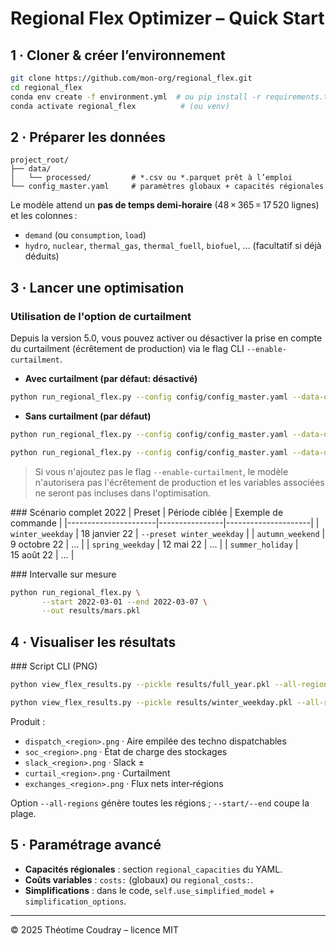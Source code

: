 # Regional Flex Optimizer – Quick Start

## 1 · Cloner & créer l’environnement
```bash
git clone https://github.com/mon-org/regional_flex.git
cd regional_flex
conda env create -f environment.yml  # ou pip install -r requirements.txt
conda activate regional_flex          # (ou venv)
```

## 2 · Préparer les données
```
project_root/
├── data/
│   └── processed/         # *.csv ou *.parquet prêt à l’emploi
└── config_master.yaml     # paramètres globaux + capacités régionales
```
Le modèle attend un **pas de temps demi‑horaire** (48 × 365 = 17 520 lignes) et les colonnes :
- `demand` (ou `consumption`, `load`)
- `hydro`, `nuclear`, `thermal_gas`, `thermal_fuell`, `biofuel`, … (facultatif si déjà déduits)

## 3 · Lancer une optimisation

### Utilisation de l'option de curtailment
Depuis la version 5.0, vous pouvez activer ou désactiver la prise en compte du curtailment (écrêtement de production) via le flag CLI `--enable-curtailment`.

- **Avec curtailment (par défaut: désactivé)**

```bash
python run_regional_flex.py --config config/config_master.yaml --data-dir data/processed --preset full_year --out results/full_year.pkl --enable-curtailment
```

- **Sans curtailment (par défaut)**

```bash
python run_regional_flex.py --config config/config_master.yaml --data-dir data/processed --preset full_year --out results/full_year.pkl

python run_regional_flex.py --config config/config_master.yaml --data-dir data/processed --preset winter_weekday --out results/winter_weekday.pkl
```

> Si vous n'ajoutez pas le flag `--enable-curtailment`, le modèle n'autorisera pas l'écrêtement de production et les variables associées ne seront pas incluses dans l'optimisation.

### Scénario complet 2022
| Preset               | Période ciblée | Exemple de commande |
|----------------------|----------------|---------------------|
| `winter_weekday`     | 18 janvier 22  | `--preset winter_weekday` |
| `autumn_weekend`     | 9 octobre 22   | … |
| `spring_weekday`     | 12 mai 22      | … |
| `summer_holiday`     | 15 août 22     | … |

### Intervalle sur mesure
```bash
python run_regional_flex.py \
       --start 2022-03-01 --end 2022-03-07 \
       --out results/mars.pkl
```

## 4 · Visualiser les résultats
### Script CLI (PNG)
```bash
python view_flex_results.py --pickle results/full_year.pkl --all-regions --out plots

python view_flex_results.py --pickle results/winter_weekday.pkl --all-regions --out plots_winter
```
Produit :
- `dispatch_<region>.png` · Aire empilée des techno dispatchables
- `soc_<region>.png` · État de charge des stockages
- `slack_<region>.png` · Slack ±
- `curtail_<region>.png` · Curtailment
- `exchanges_<region>.png` · Flux nets inter‑régions

Option `--all-regions` génère toutes les régions ; `--start/--end` coupe la plage.


## 5 · Paramétrage avancé
- **Capacités régionales** : section `regional_capacities` du YAML.
- **Coûts variables** : `costs:` (globaux) ou `regional_costs:`.
- **Simplifications** : dans le code, `self.use_simplified_model` + `simplification_options`.
   
---
© 2025 Théotime Coudray – licence MIT


